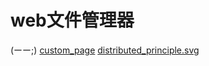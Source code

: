 # web文件管理器
(ーー;)
[custom_page](capslock800000.github.io/mcsmanagerdocs/images/custom_page)
[distributed_principle.svg](capslock800000.github.io/mcsmanagerdocs/images/distributed_principle.svg)
